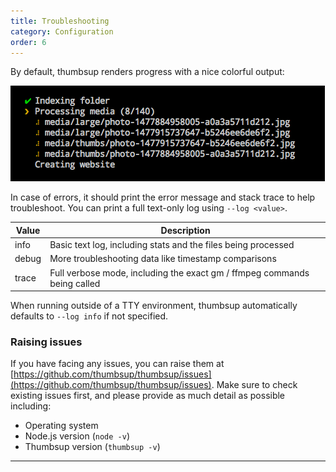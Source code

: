 ```yaml
---
title: Troubleshooting
category: Configuration
order: 6
---
```


By default, thumbsup renders progress with a nice colorful output:

![Default output screenshot](../../images/default-output.png)

In case of errors, it should print the error message and stack trace to help troubleshoot.
You can print a full text-only log using `--log <value>`.

| Value | Description |
|-------|-------------|
| info | Basic text log, including stats and the files being processed |
| debug | More troubleshooting data like timestamp comparisons |
| trace | Full verbose mode, including the exact gm / ffmpeg commands being called |

When running outside of a TTY environment, thumbsup automatically defaults
to `--log info` if not specified.

### Raising issues

If you have facing any issues, you can raise them at
[https://github.com/thumbsup/thumbsup/issues](https://github.com/thumbsup/thumbsup/issues).
Make sure to check existing issues first, and please provide as much detail as possible including:

- Operating system
- Node.js version (`node -v`)
- Thumbsup version (`thumbsup -v`)

---
